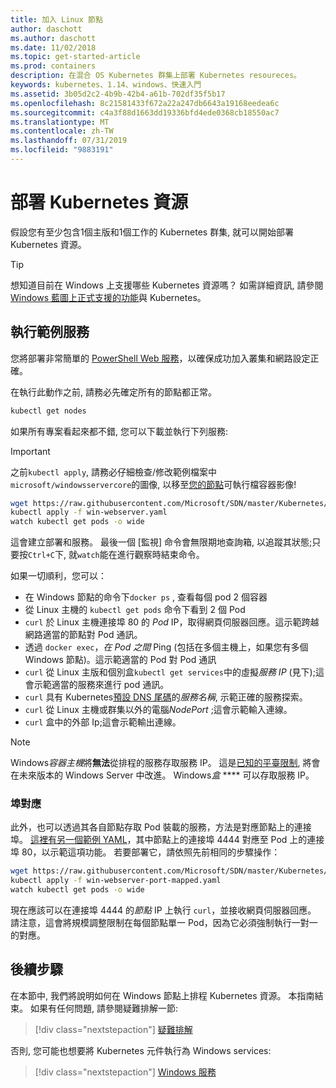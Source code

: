 ```yaml
---
title: 加入 Linux 節點
author: daschott
ms.author: daschott
ms.date: 11/02/2018
ms.topic: get-started-article
ms.prod: containers
description: 在混合 OS Kubernetes 群集上部署 Kubernetes resoureces。
keywords: kubernetes、1.14、windows、快速入門
ms.assetid: 3b05d2c2-4b9b-42b4-a61b-702df35f5b17
ms.openlocfilehash: 8c21581433f672a22a247db6643a19168eedea6c
ms.sourcegitcommit: c4a3f88d1663dd19336bfd4ede0368cb18550ac7
ms.translationtype: MT
ms.contentlocale: zh-TW
ms.lasthandoff: 07/31/2019
ms.locfileid: "9883191"
---
```

# <a name="deploying-kubernetes-resources"></a>部署 Kubernetes 資源 #
假設您有至少包含1個主版和1個工作的 Kubernetes 群集, 就可以開始部署 Kubernetes 資源。
> [!TIP] 
> 想知道目前在 Windows 上支援哪些 Kubernetes 資源嗎？ 如需詳細資訊, 請參閱[Windows 藍圖上](https://github.com/orgs/kubernetes/projects/8)[正式支援的功能](https://kubernetes.io/docs/setup/production-environment/windows/intro-windows-in-kubernetes/#supported-functionality-and-limitations)與 Kubernetes。


## <a name="running-a-sample-service"></a>執行範例服務 ##
您將部署非常簡單的 [PowerShell Web 服務](https://github.com/Microsoft/SDN/blob/master/Kubernetes/WebServer.yaml)，以確保成功加入叢集和網路設定正確。

在執行此動作之前, 請務必先確定所有的節點都正常。
```bash
kubectl get nodes
```

如果所有專案看起來都不錯, 您可以下載並執行下列服務:
> [!Important] 
> 之前`kubectl apply`, 請務必仔細檢查/修改範例檔案中`microsoft/windowsservercore`的圖像, 以移至[您的節點](https://docs.microsoft.com/virtualization/windowscontainers/deploy-containers/version-compatibility#choosing-container-os-versions)可執行檔容器影像!

```bash
wget https://raw.githubusercontent.com/Microsoft/SDN/master/Kubernetes/flannel/l2bridge/manifests/simpleweb.yml -O win-webserver.yaml
kubectl apply -f win-webserver.yaml
watch kubectl get pods -o wide
```

這會建立部署和服務。 最後一個 [監視] 命令會無限期地查詢箱, 以追蹤其狀態;只要按`Ctrl+C`下, 就`watch`能在進行觀察時結束命令。

如果一切順利，您可以：

  - 在 Windows 節點的命令下`docker ps` , 查看每個 pod 2 個容器
  - 從 Linux 主機的 `kubectl get pods` 命令下看到 2 個 Pod
  - `curl` 於 Linux 主機連接埠 80 的 *Pod* IP，取得網頁伺服器回應。這示範跨越網路適當的節點對 Pod 通訊。
  - 透過 `docker exec`，*在 Pod 之間* Ping (包括在多個主機上，如果您有多個 Windows 節點)。這示範適當的 Pod 對 Pod 通訊
  - `curl` 從 Linux 主版和個別盒`kubectl get services`中的虛擬*服務 IP* (見下);這會示範適當的服務來進行 pod 通訊。
  - `curl` 具有 Kubernetes[預設 DNS 尾碼](https://kubernetes.io/docs/concepts/services-networking/dns-pod-service/#services)的*服務名稱*, 示範正確的服務探索。
  - `curl` 從 Linux 主機或群集以外的電腦*NodePort* ;這會示範輸入連線。
  - `curl` 盒中的外部 Ip;這會示範輸出連線。

> [!Note]  
> Windows*容器主機*將**無法**從排程的服務存取服務 IP。 這是[已知的平臺限制](./common-problems.md#my-windows-node-cannot-access-my-services-using-the-service-ip), 將會在未來版本的 Windows Server 中改進。 Windows*盒* **** 可以存取服務 IP。

### <a name="port-mapping"></a>埠對應 ### 
此外，也可以透過其各自節點存取 Pod 裝載的服務，方法是對應節點上的連接埠。 [這裡有另一個範例 YAML](https://github.com/Microsoft/SDN/blob/master/Kubernetes/PortMapping.yaml)，其中節點上的連接埠 4444 對應至 Pod 上的連接埠 80，以示範這項功能。 若要部署它，請依照先前相同的步驟操作：

```bash
wget https://raw.githubusercontent.com/Microsoft/SDN/master/Kubernetes/PortMapping.yaml -O win-webserver-port-mapped.yaml
kubectl apply -f win-webserver-port-mapped.yaml
watch kubectl get pods -o wide
```

現在應該可以在連接埠 4444 的*節點* IP 上執行 `curl`，並接收網頁伺服器回應。 請注意，這會將規模調整限制在每個節點單一 Pod，因為它必須強制執行一對一的對應。


## <a name="next-steps"></a>後續步驟 ##
在本節中, 我們將說明如何在 Windows 節點上排程 Kubernetes 資源。 本指南結束。 如果有任何問題, 請參閱疑難排解一節:

> [!div class="nextstepaction"]
> [疑難排解](./common-problems.md)

否則, 您可能也想要將 Kubernetes 元件執行為 Windows services:
> [!div class="nextstepaction"]
> [Windows 服務](./kube-windows-services.md)
